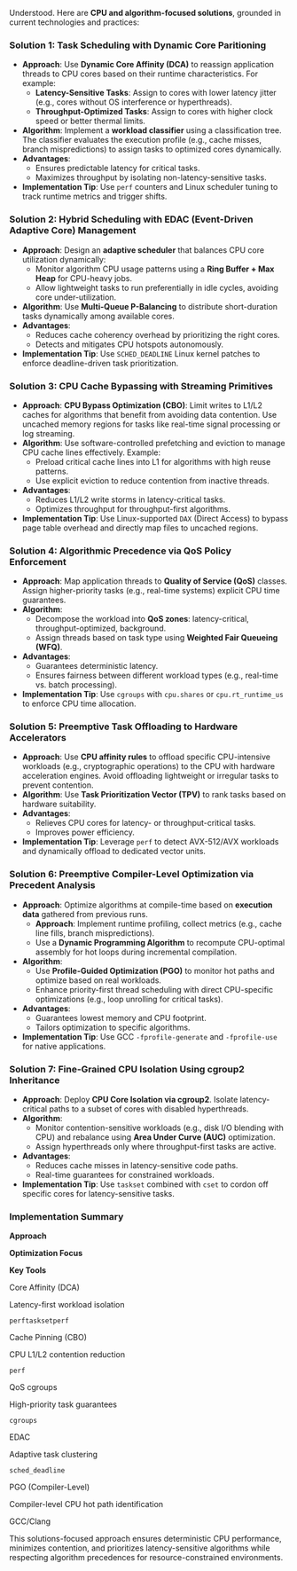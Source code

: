 Understood. Here are **CPU and algorithm-focused solutions**, grounded in current technologies and practices:

### **Solution 1: Task Scheduling with Dynamic Core Paritioning**

- **Approach**: Use **Dynamic Core Affinity (DCA)** to reassign application threads to CPU cores based on their runtime characteristics. For example:
	- **Latency-Sensitive Tasks**: Assign to cores with lower latency jitter (e.g., cores without OS interference or hyperthreads).
	- **Throughput-Optimized Tasks**: Assign to cores with higher clock speed or better thermal limits.
- **Algorithm**: Implement a **workload classifier** using a classification tree. The classifier evaluates the execution profile (e.g., cache misses, branch mispredictions) to assign tasks to optimized cores dynamically.
- **Advantages**:
	- Ensures predictable latency for critical tasks.
	- Maximizes throughput by isolating non-latency-sensitive tasks.
- **Implementation Tip**: Use `perf` counters and Linux scheduler tuning to track runtime metrics and trigger shifts.

### **Solution 2: Hybrid Scheduling with EDAC (Event-Driven Adaptive Core) Management**

- **Approach**: Design an **adaptive scheduler** that balances CPU core utilization dynamically:
	- Monitor algorithm CPU usage patterns using a **Ring Buffer + Max Heap** for CPU-heavy jobs.
	- Allow lightweight tasks to run preferentially in idle cycles, avoiding core under-utilization.
- **Algorithm**: Use **Multi-Queue P-Balancing** to distribute short-duration tasks dynamically among available cores.
- **Advantages**:
	- Reduces cache coherency overhead by prioritizing the right cores.
	- Detects and mitigates CPU hotspots autonomously.
- **Implementation Tip**: Use `SCHED_DEADLINE` Linux kernel patches to enforce deadline-driven task prioritization.

### **Solution 3: CPU Cache Bypassing with Streaming Primitives**

- **Approach**: **CPU Bypass Optimization (CBO)**: Limit writes to L1/L2 caches for algorithms that benefit from avoiding data contention. Use uncached memory regions for tasks like real-time signal processing or log streaming.
- **Algorithm**: Use software-controlled prefetching and eviction to manage CPU cache lines effectively. Example:
	- Preload critical cache lines into L1 for algorithms with high reuse patterns.
	- Use explicit eviction to reduce contention from inactive threads.
- **Advantages**:
	- Reduces L1/L2 write storms in latency-critical tasks.
	- Optimizes throughput for throughput-first algorithms.
- **Implementation Tip**: Use Linux-supported `DAX` (Direct Access) to bypass page table overhead and directly map files to uncached regions.

### **Solution 4: Algorithmic Precedence via QoS Policy Enforcement**

- **Approach**: Map application threads to **Quality of Service (QoS)** classes. Assign higher-priority tasks (e.g., real-time systems) explicit CPU time guarantees.
- **Algorithm**:
	- Decompose the workload into **QoS zones**: latency-critical, throughput-optimized, background.
	- Assign threads based on task type using **Weighted Fair Queueing (WFQ)**.
- **Advantages**:
	- Guarantees deterministic latency.
	- Ensures fairness between different workload types (e.g., real-time vs. batch processing).
- **Implementation Tip**: Use `cgroups` with `cpu.shares` or `cpu.rt_runtime_us` to enforce CPU time allocation.

### **Solution 5: Preemptive Task Offloading to Hardware Accelerators**

- **Approach**: Use **CPU affinity rules** to offload specific CPU-intensive workloads (e.g., cryptographic operations) to the CPU with hardware acceleration engines. Avoid offloading lightweight or irregular tasks to prevent contention.
- **Algorithm**: Use **Task Prioritization Vector (TPV)** to rank tasks based on hardware suitability.
- **Advantages**:
	- Relieves CPU cores for latency- or throughput-critical tasks.
	- Improves power efficiency.
- **Implementation Tip**: Leverage `perf` to detect AVX-512/AVX workloads and dynamically offload to dedicated vector units.

### **Solution 6: Preemptive Compiler-Level Optimization via Precedent Analysis**

- **Approach**: Optimize algorithms at compile-time based on **execution data** gathered from previous runs.
	- **Approach**: Implement runtime profiling, collect metrics (e.g., cache line fills, branch mispredictions).
	- Use a **Dynamic Programming Algorithm** to recompute CPU-optimal assembly for hot loops during incremental compilation.
- **Algorithm**:
	- Use **Profile-Guided Optimization (PGO)** to monitor hot paths and optimize based on real workloads.
	- Enhance priority-first thread scheduling with direct CPU-specific optimizations (e.g., loop unrolling for critical tasks).
- **Advantages**:
	- Guarantees lowest memory and CPU footprint.
	- Tailors optimization to specific algorithms.
- **Implementation Tip**: Use GCC `-fprofile-generate` and `-fprofile-use` for native applications.

### **Solution 7: Fine-Grained CPU Isolation Using cgroup2 Inheritance**

- **Approach**: Deploy **CPU Core Isolation via cgroup2**. Isolate latency-critical paths to a subset of cores with disabled hyperthreads.
- **Algorithm**:
	- Monitor contention-sensitive workloads (e.g., disk I/O blending with CPU) and rebalance using **Area Under Curve (AUC)** optimization.
	- Assign hyperthreads only where throughput-first tasks are active.
- **Advantages**:
	- Reduces cache misses in latency-sensitive code paths.
	- Real-time guarantees for constrained workloads.
- **Implementation Tip**: Use `taskset` combined with `cset` to cordon off specific cores for latency-sensitive tasks.

### **Implementation Summary**

**Approach**

**Optimization Focus**

**Key Tools**

Core Affinity (DCA)

Latency-first workload isolation

`perftasksetperf`

Cache Pinning (CBO)

CPU L1/L2 contention reduction

`perf`

QoS cgroups

High-priority task guarantees

`cgroups`

EDAC

Adaptive task clustering

`sched_deadline`

PGO (Compiler-Level)

Compiler-level CPU hot path identification

GCC/Clang

This solutions-focused approach ensures deterministic CPU performance, minimizes contention, and prioritizes latency-sensitive algorithms while respecting algorithm precedences for resource-constrained environments.